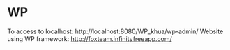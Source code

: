 # WP
To access to localhost: http://localhost:8080/WP_khua/wp-admin/
Website using WP framework: http://foxteam.infinityfreeapp.com/
